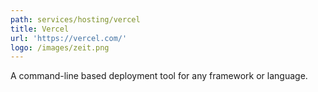 ```yaml
---
path: services/hosting/vercel
title: Vercel
url: 'https://vercel.com/'
logo: /images/zeit.png
---
```


A command-line based deployment tool for any framework or language.
